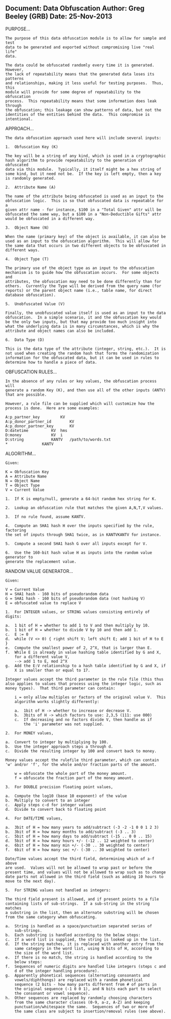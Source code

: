Document:   Data Obfuscation
Author:	    Greg Beeley (GRB)
Date:	    25-Nov-2013
-------------------------------------------------------------------------------

PURPOSE...

    The purpose of this data obfuscation module is to allow for sample and test
    data to be generated and exported without compromising live "real life"
    data.

    The data could be obfuscated randomly every time it is generated.  However,
    the lack of repeatability means that the generated data loses its patterns
    and relationships, making it less useful for testing purposes.  Thus, this
    module will provide for some degree of repeatability to the obfuscation
    process.  This repeatability means that some information does leak through
    the obfuscation; this leakage can show patterns of data, but not the
    identities of the entities behind the data.  This compromise is
    intentional.


APPROACH...

    The data obfuscation approach used here will include several inputs:

    1.	Obfuscation Key (K)

	The key will be a string of any kind, which is used in a cryptographic
	hash algorithm to provide repeatability to the generation of obfuscated
	data via this module.  Typically, it itself might be a hex string of
	some kind, but it need not be.  If the key is left empty, then a key
	is randomly generated.

    2.	Attribute Name (A)

	The name of the attribute being obfuscated is used as an input to the
	obfuscation logic.  This is so that obfuscated data is repeatable for a
	given attr name - for instance, $100 in a "Total Given" attr will be
	obfuscated the same way, but a $100 in a "Non-Deductible Gifts" attr 
	would be obfuscated in a different way.

    3.	Object Name (N)

	When the name (primary key) of the object is available, it can also be
	used as an input to the obfuscation algorithm.  This will allow for
	the same data that occurs in two different objects to be obfuscated in
	different ways.

    4.	Object Type (T)

	The primary use of the object type as an input to the obfuscation
	mechanism is to guide how the obfuscation occurs.  For some objects and
	attributes, the obfuscation may need to be done differently than for
	others.  Currently the Type will be derived from the query name (for
	reports) or the parent object name (i.e., table name, for direct
	database obfuscation).

    5.	Unobfuscated Value (V)

	Finally, the unobfuscated value itself is used as an input to the data
	obfuscation.  In a simple scenario, it and the obfuscation key would
	be the only two inputs, but that may provide too much insight into
	what the underlying data is in many circumstances, which is why the
	attribute and object names can also be included.

    6.	Data Type (D)

	This is the data type of the attribute (integer, string, etc.).  It is
	not used when creating the random hash that forms the randomization
	information for the obfuscated data, but it can be used in rules to
	determine how to handle a piece of data.


OBFUSCATION RULES...

    In the absence of any rules or key values, the obfuscation process will
    generate a random Key (K), and then use all of the other inputs (ANTV)
    that are possible.

    However, a rule file can be supplied which will customize how the
    process is done.  Here are some examples:

	A:p_partner_key			KV
	A:p_donor_partner_id		KV
	A:p_donor_partner_key		KV
	D:datetime			KV	hms
	D:money				KV	i
	D:string			KANTV	/path/to/words.txt
	*				KANTV


ALGORITHM...

    Given:

	K = Obfuscation Key
	A = Attribute Name
	N = Object Name
	T = Object Type
	V = Current Value

    1.	If K is empty/null, generate a 64-bit random hex string for K.

    2.	Lookup an obfuscation rule that matches the given A,N,T,V values.

    3.	If no rule found, assume KANTV.

    4.	Compute an SHA1 hash H over the inputs specified by the rule, factoring
	the set of inputs through SHA1 twice, as in KANTVKANTV for instance.

    5.	Compute a second SHA1 hash G over all inputs except for V.

    6.	Use the 160-bit hash value H as inputs into the random value generator to
	generate the replacement value.


RANDOM VALUE GENERATOR...

    Given:

	V = Current Value
	H = SHA1 hash - 160 bits of pseudorandom data
	G = SHA1 hash - 160 bits of pseudorandom data (not hashing V)
	E = obfuscated value to replace V

    1.	For INTEGER values, or STRING values consisting entirely of digits:

	a.  1 bit of H = whether to add 1 to V and then multiply by 10.
	b.  1 bit of H = whether to divide V by 10 and then add 1.
	c.  E := 0
	d.  while (V <> 0) { right shift V; left shift E; add 1 bit of H to E }
	e.  Compute the smallest power of 2, 2^X, that is larger than E.
	f.  While E is already in value hashing table identified by G and X,
	    for a different value V,
	    --> add 1 to E, mod 2^X
	g.  Add the E:V relationship to a hash table identified by G and X, if
	    X is smaller than or equal to 17.

	Integer values accept the third parameter in the rule file (this thus
	also applies to values that process using the integer logic, such as
	money types).  That third parameter can contain:

	    i = only allow multiples or factors of the original value V.  This
		algorithm works slightly differently:
		
		a.  1bit of H -> whether to increase or decrease V.
		b.  3bits of H -> which factors to use: 2,3,5 (111: use 000)
		c.  If decreasing and no factors divide V, then handle as if
		    the 'i' parameter was not supplied.

    2.	For MONEY values,

	a.  Convert to integer by multiplying by 100.
	b.  Use the integer approach steps a through d.
	c.  Divide the resulting integer by 100 and convert back to money.

	Money values accept the rulefile third parameter, which can contain
	'w' and/or 'f', for the whole and/or fraction parts of the amount.

	    w = obfuscate the whole part of the money amount.
	    f = obfuscate the fraction part of the money amount.

    3.	For DOUBLE precision floating point values,

	a.  Compute the log10 (base 10 exponent) of the value
	b.  Multiply to convert to an integer
	c.  Apply steps c-d for integer values
	d.  Divide to convert back to floating point

    4.	For DATE/TIME values,
    
	a.  3bit of H = how many years to add/subtract (-3 -2 -1 0 0 1 2 3)
	b.  3bit of H = how many months to add/subtract (-3 .. 3)
	c.  5bit of H = how many days to add/subtract (-15 .. 0 0 .. 15)
	d.  5bit of H = how many hours +/- (-12 .. 12 weighted to center)
	e.  6bit of H = how many min +/- (-30 .. 30 weighted to center)
	f.  6bit of H = how many sec +/- (-30 .. 30 weighted to center)

	Date/Time values accept the third field, determining which of a-f above
	are used.  Values will not be allowed to wrap past or before the
	present time, and values will not be allowed to wrap such as to change
	date parts not allowed in the third field (such as adding 10 hours to
	move to the next day).

    5.	For STRING values not handled as integers:

	The third field present is allowed, and if present points to a file
	containing lists of sub-strings.  If a sub-string in the string matches
	a substring in the list, then an alternate substring will be chosen
	from the same category when obfuscating.  

	a.  String is handled as a space/punctuation separated series of
	    sub-strings.
	b.  Each substring is handled according to the below steps:
	c.  If a word list is supplied, the string is looked up in the list.
	d.  If the string matches, it is replaced with another entry from the
	    same category in the word list, using N bits of H, according to
	    the size of the word list.
	e.  If there is no match, the string is handled according to the
	    below steps:
	f.  Sequences of numeric digits are handled like integers (steps c and
	    d of the integer handling procedure).
	g.  Apparently phonetical sequences (alternating consonants and
	    vowels/diphthongs) are replaced with a random phonetical
	    sequence (2 bits - how many parts different from # of parts in
	    the original sequence (-1 0 0 1), and N bits each part to select
	    the consonant or vowel sequence).
	h.  Other sequences are replaced by randomly choosing characters
	    from the same character classes (0-9, a-z, A-Z) and keeping
	    punctuation/whitespace the same.  Sequences of two or more of
	    the same class are subject to insertion/removal rules (see above).


